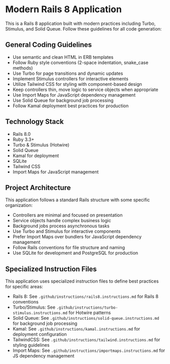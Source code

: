 # Modern Rails 8 Application

This is a Rails 8 application built with modern practices including Turbo, Stimulus, and Solid Queue. Follow these guidelines for all code generation:

## General Coding Guidelines

- Use semantic and clean HTML in ERB templates
- Follow Ruby style conventions (2-space indentation, snake_case methods)
- Use Turbo for page transitions and dynamic updates
- Implement Stimulus controllers for interactive elements
- Utilize Tailwind CSS for styling with component-based design
- Keep controllers thin, move logic to service objects when appropriate
- Use Import Maps for JavaScript dependency management
- Use Solid Queue for background job processing
- Follow Kamal deployment best practices for production

## Technology Stack

- Rails 8.0
- Ruby 3.3+
- Turbo & Stimulus (Hotwire)
- Solid Queue
- Kamal for deployment
- SQLite
- Tailwind CSS
- Import Maps for JavaScript management

## Project Architecture

This application follows a standard Rails structure with some specific organization:

- Controllers are minimal and focused on presentation
- Service objects handle complex business logic
- Background jobs process asynchronous tasks
- Use Turbo and Stimulus for interactive components
- Prefer Import Maps over bundlers for JavaScript dependency management
- Follow Rails conventions for file structure and naming
- Use SQLite for development and PostgreSQL for production

## Specialized Instruction Files

This application uses specialized instruction files to define best practices for specific areas:

- Rails 8: See `.github/instructions/rails8.instructions.md` for Rails 8 conventions
- Turbo/Stimulus: See `.github/instructions/turbo-stimulus.instructions.md` for Hotwire patterns
- Solid Queue: See `.github/instructions/solid-queue.instructions.md` for background job processing
- Kamal: See `.github/instructions/kamal.instructions.md` for deployment configuration
- TailwindCSS: See `.github/instructions/tailwind.instructions.md` for styling guidelines
- Import Maps: See `.github/instructions/importmaps.instructions.md` for JS dependency management